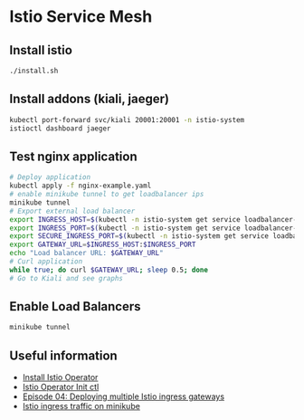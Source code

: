 # Istio Service Mesh

## Install istio

```sh
./install.sh
```

## Install addons (kiali, jaeger)

```sh
kubectl port-forward svc/kiali 20001:20001 -n istio-system
istioctl dashboard jaeger
```

## Test nginx application

```sh
# Deploy application
kubectl apply -f nginx-example.yaml
# enable minikube tunnel to get loadbalancer ips
minikube tunnel
# Export external load balancer
export INGRESS_HOST=$(kubectl -n istio-system get service loadbalancer-external -o jsonpath='{.status.loadBalancer.ingress[0].ip}') 
export INGRESS_PORT=$(kubectl -n istio-system get service loadbalancer-external -o jsonpath='{.spec.ports[?(@.name=="http2")].port}')
export SECURE_INGRESS_PORT=$(kubectl -n istio-system get service loadbalancer-external -o jsonpath='{.spec.ports[?(@.name=="https")].port}')
export GATEWAY_URL=$INGRESS_HOST:$INGRESS_PORT
echo "Load balancer URL: $GATEWAY_URL"
# Curl application 
while true; do curl $GATEWAY_URL; sleep 0.5; done
# Go to Kiali and see graphs
```

## Enable Load Balancers

```sh
minikube tunnel
```

## Useful information

- [Install Istio Operator](https://istio.io/latest/docs/setup/install/operator/)
- [Istio Operator Init ctl](https://istio.io/latest/docs/reference/commands/istioctl/#istioctl-operator-init)
- [Episode 04: Deploying multiple Istio ingress gateways](https://www.youtube.com/watch?v=QIkryA8HnQ0)
- [Istio ingress traffic on minikube](https://medium.com/codex/setup-istio-ingress-traffic-management-on-minikube-725c5e6d767a)